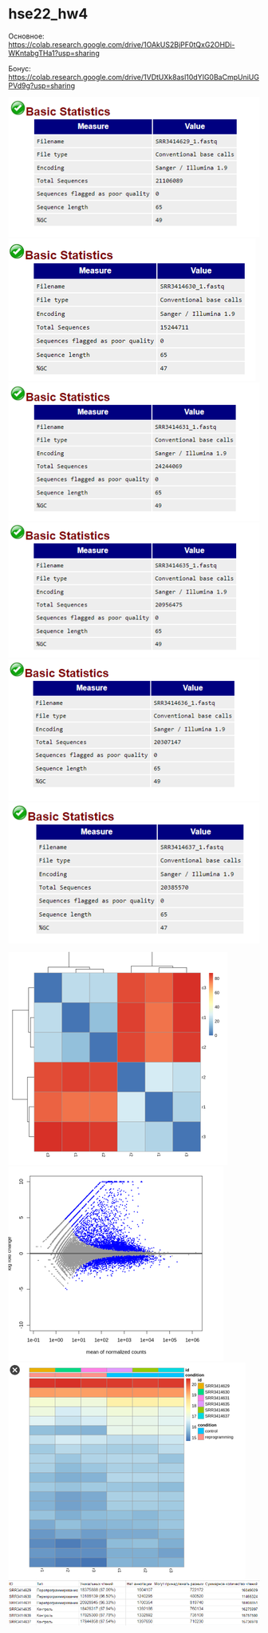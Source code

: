 # hse22_hw4

Основное:
https://colab.research.google.com/drive/1OAkUS2BjPF0tQxG2OHDi-WKntabgTHa1?usp=sharing

Бонус:
https://colab.research.google.com/drive/1VDtUXk8asl10dYIG0BaCmpUniUGPVd9g?usp=sharing

![img.png](screenshots/img.png)
![img_1.png](screenshots/img_1.png)
![img_2.png](screenshots/img_2.png)
![img_3.png](screenshots/img_3.png)
![img_4.png](screenshots/img_4.png)
![img_5.png](screenshots/img_5.png)

![img.png](screenshots/im.png)
![img_1.png](screenshots/im_1.png)
![img_2.png](screenshots/im_2.png)
![img_3.png](screenshots/im_3.png)